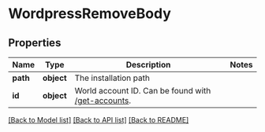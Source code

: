 # WordpressRemoveBody

## Properties
Name | Type | Description | Notes
------------ | ------------- | ------------- | -------------
**path** | **object** | The installation path | 
**id** | **object** | World account ID. Can be found with [/get-accounts](#operation/getAccounts). | 

[[Back to Model list]](../README.md#documentation-for-models) [[Back to API list]](../README.md#documentation-for-api-endpoints) [[Back to README]](../README.md)

